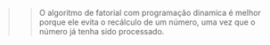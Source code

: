 >> O algoritmo de fatorial com programação dinamica é melhor porque
ele evita o recálculo de um número, uma vez que o número já tenha sido processado.